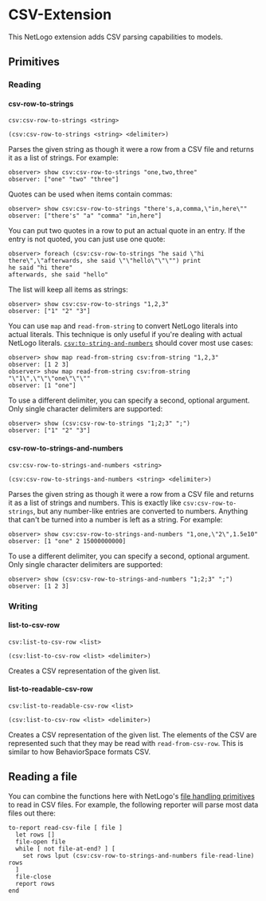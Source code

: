 CSV-Extension
===

This NetLogo extension adds CSV parsing capabilities to models.

## Primitives

### Reading

#### csv-row-to-strings

`csv:csv-row-to-strings <string>`

`(csv:csv-row-to-strings <string> <delimiter>)`

Parses the given string as though it were a row from a CSV file and returns it as a list of strings. For example:

    observer> show csv:csv-row-to-strings "one,two,three"
    observer: ["one" "two" "three"]

Quotes can be used when items contain commas:

    observer> show csv:csv-row-to-strings "there's,a,comma,\"in,here\""
    observer: ["there's" "a" "comma" "in,here"]

You can put two quotes in a row to put an actual quote in an entry. If the entry is not quoted, you can just use one quote:

    observer> foreach (csv:csv-row-to-strings "he said \"hi there\",\"afterwards, she said \"\"hello\"\"\"") print
    he said "hi there"
    afterwards, she said "hello"

The list will keep all items as strings:

    observer> show csv:csv-row-to-strings "1,2,3"
    observer: ["1" "2" "3"]

You can use `map` and `read-from-string` to convert NetLogo literals into actual literals. This technique is only useful if you're dealing with actual NetLogo literals. [`csv:to-string-and-numbers`](#csv-row-to-strings-and-numbers) should cover most use cases:

    observer> show map read-from-string csv:from-string "1,2,3"
    observer: [1 2 3]
    observer> show map read-from-string csv:from-string "\"1\",\"\"\"one\"\"\""
    observer: [1 "one"]

To use a different delimiter, you can specify a second, optional argument. Only single character delimiters are supported:

    observer> show (csv:csv-row-to-strings "1;2;3" ";")
    observer: ["1" "2" "3"]

#### csv-row-to-strings-and-numbers

`csv:csv-row-to-strings-and-numbers <string>`

`(csv:csv-row-to-strings-and-numbers <string> <delimiter>)`

Parses the given string as though it were a row from a CSV file and returns it as a list of strings and numbers. This is exactly like `csv:csv-row-to-strings`, but any number-like entries are converted to numbers. Anything that can't be turned into a number is left as a string. For example:

    observer> show csv:csv-row-to-strings-and-numbers "1,one,\"2\",1.5e10"
    observer: [1 "one" 2 15000000000]

To use a different delimiter, you can specify a second, optional argument. Only single character delimiters are supported:

    observer> show (csv:csv-row-to-strings-and-numbers "1;2;3" ";")
    observer: [1 2 3]

### Writing

#### list-to-csv-row

`csv:list-to-csv-row <list>`

`(csv:list-to-csv-row <list> <delimiter>)`

Creates a CSV representation of the given list.

#### list-to-readable-csv-row

`csv:list-to-readable-csv-row <list>`

`(csv:list-to-csv-row <list> <delimiter>)`

Creates a CSV representation of the given list. The elements of the CSV are represented such that they may be read with `read-from-csv-row`. This is similar to how BehaviorSpace formats CSV.

## Reading a file

You can combine the functions here with NetLogo's [file handling primitives](http://ccl.northwestern.edu/netlogo/docs/dictionary.html#fileiogroup) to read in CSV files. For example, the following reporter will parse most data files out there:

    to-report read-csv-file [ file ]
      let rows []
      file-open file
      while [ not file-at-end? ] [
        set rows lput (csv:csv-row-to-strings-and-numbers file-read-line) rows
      ]
      file-close
      report rows
    end
